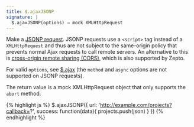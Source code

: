 ```yaml
---
title: $.ajaxJSONP
signature: |
  $.ajaxJSONP(options) ⇒ mock XMLHttpRequest
---
```


Make a <a href="http://en.wikipedia.org/wiki/JSONP">JSONP request</a>. JSONP requests use a `<script>` tag instead of a `XMLHttpRequest` and thus are not subject to the same-origin policy that prevents normal Ajax requests to call remote servers. An alternative to this is <a href="http://en.wikipedia.org/wiki/Cross-origin_resource_sharing">cross-origin remote sharing (CORS)</a>, which is also supported by Zepto.
  
For valid `options`, see <a href="#$.ajax">$.ajax</a> (the `method` and `async` options are not supported on JSONP requests).

The return value is a mock XMLHttpRequest object that only supports the `abort` method.

{% highlight js %}
$.ajaxJSONP({
  url: 'http://example.com/projects?callback=?',
  success: function(data){
    projects.push(json)
  }
})
{% endhighlight %}
